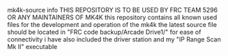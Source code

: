 mk4k-source info
THIS REPOSITORY IS TO BE USED BY FRC TEAM 5296 OR ANY MAINTAINERS OF MK4K
this repository contains all known used files for the development and operation of the mk4k
the latest source file should be located in "FRC code backup/Arcade Drive1/"
for ease of connectivity i have also included the driver station and my "IP Range Scan Mk II" executable

